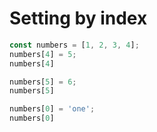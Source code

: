 # Setting by index

```js
const numbers = [1, 2, 3, 4];
numbers[4] = 5;
numbers[4]
```

```js
numbers[5] = 6;
numbers[5]
```

```js
numbers[0] = 'one';
numbers[0]
```
